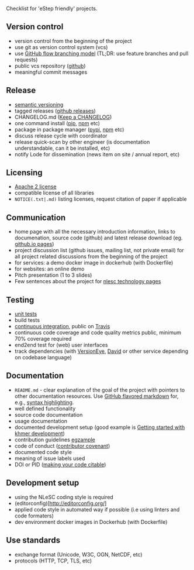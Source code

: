 Checklist for 'eStep friendly' projects.

## Version control

- version control from the beginning of the project
- use git as version control system (vcs)
- use [GitHub flow branching model](https://guides.github.com/introduction/flow/) (TL;DR: use feature branches and pull requests)
- public vcs repository ([github](https://github.com/))
- meaningful commit messages

## Release

- [semantic versioning](http://semver.org/)
- tagged releases ([github releases](https://help.github.com/categories/releases/))
- CHANGELOG.md ([Keep a CHANGELOG](http://keepachangelog.com/))
- one command install ([pip](https://pypi.python.org/pypi/pip), [npm](https://www.npmjs.com/package/npm) etc)
- package in package manager ([pypi](https://pypi.python.org/pypi), [npm](https://www.npmjs.com/) etc)
- discuss release cycle with coordinator
- release quick-scan by other engineer (is documentation understandable, can it be installed, etc)
- notify Lode for dissemination (news item on site / annual report, etc)

## Licensing

- [Apache 2 license](http://www.apache.org/licenses/LICENSE-2.0)
- compatible license of all libraries
- `NOTICE(.txt|.md)` listing licenses, request citation of paper if applicable

## Communication

- home page with all the necessary introduction information, links to documenation, source code (github)
  and latest release download (eg. [github.io pages](https://pages.github.com/))
- project discussion list (github issues, mailing list, not private email) for all project related
  discussions from the beginning of the project
- for services: a demo docker image in dockerhub (with Dockerfile)
- for websites: an online demo
- Pitch presentation (1 to 3 slides)
- Few sentences about the project for [nlesc technology pages](https://www.esciencecenter.nl/technology)

## Testing

- [unit tests](https://en.wikipedia.org/wiki/Unit_testing)
- build tests
- [continuous integration](https://en.wikipedia.org/wiki/Continuous_integration), public on [Travis](https://travis-ci.org/)
- continuous code coverage and code quality metrics public, minimum 70% coverage required
- end2end test for (web) user interfaces
- track dependencies (with [VersionEye](https://www.versioneye.com/),
  [David](https://david-dm.org/) or other service depending on codebase language)

## Documentation
- `README.md` - clear explanation of the goal of the project with pointers to other documentation resources. Use [GitHub flavored markdown](https://help.github.com/categories/writing-on-github) for, e.g., [syntax highlighting](https://help.github.com/articles/creating-and-highlighting-code-blocks).
- well defined functionality
- source code documentation
- usage documentation
- documented development setup (good example is [Getting started with khmer development](http://khmer.readthedocs.org/en/latest/dev/getting-started.html))
- contribution guidelines [egzample](https://github.com/angular/angular.js/blob/master/CONTRIBUTING.md)
- code of conduct ([contributor covenant](http://contributor-covenant.org/))
- documented code style
- meaning of issue labels used
- DOI or PID ([making your code citable](https://guides.github.com/activities/citable-code/))

## Development setup

- using the NLeSC coding style is required
- (editorconfig)[http://editorconfig.org/]
- applied code style in automated way if possible (i.e using linters and code formaters)
- dev environment docker images in Dockerhub (with Dockerfile)

## Use standards

- exchange format (Unicode, W3C, OGN, NetCDF, etc)
- protocols (HTTP, TCP, TLS, etc)
